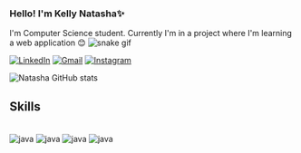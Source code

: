 ### Hello! I'm Kelly Natasha✨
I'm Computer Science student. Currently I'm in a project where I'm learning a web application 😊
![snake gif](https://github.com/natasha0600/natasha0600/blob/output/github-contribution-grid-snake.gif)

[![LinkedIn](https://img.shields.io/badge/LinkedIn-0077B5?style=for-the-badge&logo=linkedin&logoColor=white)](https://www.linkedin.com/in/kelly-natasha-fernandes-75b5bb1b6/)
[![Gmail](https://img.shields.io/badge/Gmail-D14836?style=for-the-badge&logo=gmail&logoColor=white)](mailto:fernandeskelly0600@gmail.com)
[![Instagram](https://img.shields.io/badge/Instagram-E4405F?style=for-the-badge&logo=instagram&logoColor=white)](https://www.instagram.com/_tanasha_tasha/)


![Natasha GitHub stats](https://github-readme-stats.vercel.app/api?username=natasha0600&show_icons=true&theme=synthwave)

## Skills
<div style="display: inline_block"><br/>
    <img align="center" alt="java" src="https://img.shields.io/badge/Java-ED8B00?style=for-the-badge&logo=openjdk&logoColor=white"/>
    <img align="center" alt="java" src="https://img.shields.io/badge/MySQL-00000F?style=for-the-badge&logo=mysql&logoColor=white"/>
    <img align="center" alt="java" src="https://img.shields.io/badge/IntelliJ_IDEA-000000.svg?style=for-the-badge&logo=intellij-idea&logoColor=white"/>
    <img align="center" alt="java" src="https://img.shields.io/badge/Microsoft_Office-D83B01?style=for-the-badge&logo=microsoft-office&logoColor=white"/>
    
    
</div>
